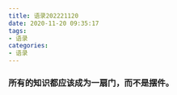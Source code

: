 ```yaml
---
title: 语录202221120
date: 2020-11-20 09:35:17
tags:
- 语录
categories:
- 语录
---
```


### 所有的知识都应该成为一扇门，而不是摆件。